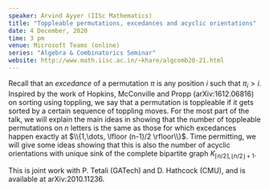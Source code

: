 ```yaml
---
speaker: Arvind Ayyer (IISc Mathematics)
title: "Toppleable permutations, excedances and acyclic orientations"
date: 4 December, 2020
time: 3 pm
venue: Microsoft Teams (online)
series: "Algebra & Combinatorics Seminar"
website: http://www.math.iisc.ac.in/~khare/algcomb20-21.html
---
```


Recall that an _excedance_ of a permutation $\pi$ is any position
$i$ such that $\pi_i > i$. Inspired by the work of Hopkins, McConville
and Propp (arXiv:1612.06816) on sorting using toppling, we say that a
permutation is toppleable if it gets sorted by a certain sequence of
toppling moves. For the most part of the talk, we will explain the main
ideas in showing that the number of toppleable permutations on $n$ letters
is the same as those for which excedances happen exactly at $\\{1,\dots,
\lfloor (n-1)/2 \rfloor\\}$. Time permitting, we will give some ideas
showing that this is also the number of acyclic orientations with unique
sink of the complete bipartite graph $K_{\lceil n/2 \rceil, \lfloor n/2
\rfloor + 1}$.

This is joint work with P. Tetali (GATech) and D. Hathcock (CMU), and is
available at arXiv:2010.11236.
